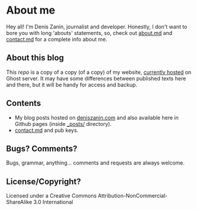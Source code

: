 About me
=========

Hey all! I'm Denis Zanin, journalist and developer. Honestly, I don't want to bore you with long 'abouts' statements, so, check out [about.md](/about) and [contact.md](/contact) for a complete info about me.

About this blog
----------------

This *repo* is a copy of a copy (of a copy) of my website, [currently hosted](https://deniszanin.com/) on Ghost server. It may have some differences between published texts here and there, but it will be handy for access and backup.

Contents
----------

* My blog posts hosted on [deniszanin.com](https://deniszanin.com) and also available here in Github pages (inside [_posts/](/_posts/) directory).
* [contact.md](/contact) and pub keys.

Bugs? Comments?
----------------

Bugs, grammar, anything... comments and requests are always welcome.

License/Copyright?
-------------------

Licensed under a Creative Commons Attribution-NonCommercial-ShareAlike 3.0 International

